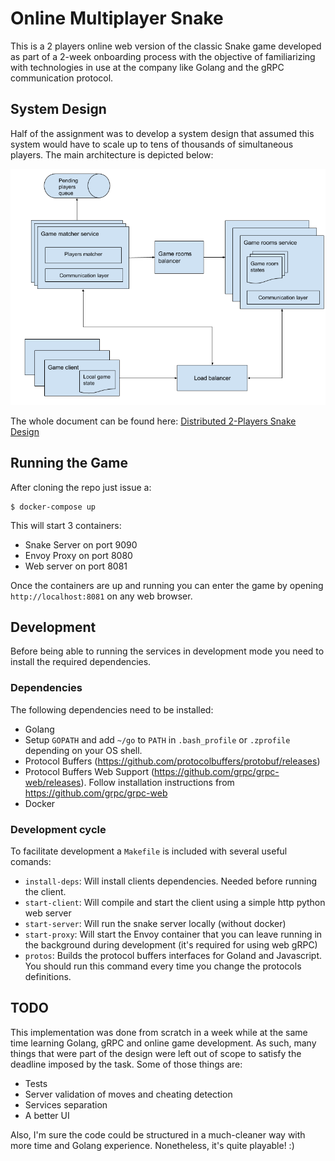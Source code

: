 # Online Multiplayer Snake
This is a 2 players online web version of the classic Snake game developed as part of a 2-week onboarding process with the objective of familiarizing with technologies in use at the company like Golang and the gRPC communication protocol.

## System Design
Half of the assignment was to develop a system design that assumed this system would have to scale up to tens of thousands of simultaneous players. 
The main architecture is depicted below:

![Multplayer Snake Architecture](system-design.png)

The whole document can be found here: [Distributed 2-Players Snake Design](https://docs.google.com/document/d/1FfXP6QN2Liey96KQuUbFl7fTTmicdZVIdOH-jswGKSw/edit?pli=1#heading=h.j2korreddfmj)

## Running the Game
After cloning the repo just issue a:
```
$ docker-compose up
```

This will start 3 containers:

- Snake Server on port 9090
- Envoy Proxy on port 8080
- Web server on port 8081

Once the containers are up and running you can enter the 
game by opening `http://localhost:8081` on any web browser.

## Development 
Before being able to running the services in development mode you
need to install the required dependencies.

### Dependencies
The following dependencies need to be installed:

- Golang
- Setup `GOPATH` and add `~/go` to `PATH` in `.bash_profile` or `.zprofile` depending on your OS shell.
- Protocol Buffers (https://github.com/protocolbuffers/protobuf/releases)
- Protocol Buffers Web Support (https://github.com/grpc/grpc-web/releases). Follow installation instructions from https://github.com/grpc/grpc-web
- Docker

### Development cycle
To facilitate development a `Makefile` is included with several 
useful comands:

- `install-deps`: Will install clients dependencies. Needed before 
running the client.
- `start-client`: Will compile and start the client using a simple
http python web server
- `start-server`: Will run the snake server locally (without docker)
- `start-proxy`: Will start the Envoy container that you can leave 
running in the background during development (it's required for using
web gRPC)
- `protos`: Builds the protocol buffers interfaces for Goland and Javascript. You should run this command every time you change the 
protocols definitions.

## TODO
This implementation was done from scratch in a week while at the same time learning Golang, gRPC and online game development. As such, many things that were part of the design were left out of scope to satisfy the deadline imposed by the task. Some of those things are:

- Tests
- Server validation of moves and cheating detection
- Services separation
- A better UI

Also, I'm sure the code could be structured in a much-cleaner way with more time and Golang experience.
Nonetheless, it's quite playable! :)